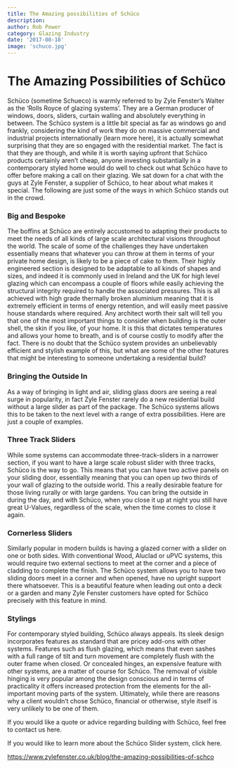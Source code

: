 ```yaml
---
title: The Amazing possibilities of Schüco
description: 
author: Rob Power
category: Glazing Industry
date: '2017-08-18'
image: 'schuco.jpg'
---
```


# The Amazing Possibilities of Schüco
Schüco (sometime Schueco) is warmly referred to by Zyle Fenster’s Walter as the ‘Rolls Royce of glazing systems’. They are a German producer of windows, doors, sliders, curtain walling and absolutely everything in between. The Schüco system is a little bit special as far as windows go and frankly, considering the kind of work they do on massive commercial and industrial projects internationally (learn more here), it is actually somewhat surprising that they are so engaged with the residential market. The fact is that they are though, and while it is worth saying upfront that Schüco products certainly aren’t cheap, anyone investing substantially in a contemporary styled home would do well to check out what Schüco have to offer before making a call on their glazing. We sat down for a chat with the guys at Zyle Fenster, a supplier of Schüco, to hear about what makes it special. The following are just some of the ways in which Schüco stands out in the crowd.
### Big and Bespoke
The boffins at Schüco are entirely accustomed to adapting their products to meet the needs of all kinds of large scale architectural visions throughout the world. The scale of some of the challenges they have undertaken essentially means that whatever you can throw at them in terms of your private home design, is likely to be a piece of cake to them. Their highly engineered section is designed to be adaptable to all kinds of shapes and sizes, and indeed it is commonly used in Ireland and the UK for high level glazing which can encompass a couple of floors while easily achieving the structural integrity required to handle the associated pressures. This is all achieved with high grade thermally broken aluminium meaning that it is extremely efficient in terms of energy retention, and will easily meet passive house standards where required. Any architect worth their salt will tell you that one of the most important things to consider when building is the outer shell, the skin if you like, of your home. It is this that dictates temperatures and allows your home to breath, and is of course costly to modify after the fact. There is no doubt that the Schüco system provides an unbelievably efficient and stylish example of this, but what are some of the other features that might be interesting to someone undertaking a residential build?
### Bringing the Outside In
As a way of bringing in light and air, sliding glass doors are seeing a real surge in popularity, in fact Zyle Fenster rarely do a new residential build without a large slider as part of the package. The Schüco systems allows this to be taken to the next level with a range of extra possibilities. Here are just a couple of examples.
### Three Track Sliders
While some systems can accommodate three-track-sliders in a narrower section, if you want to have a large scale robust slider with three tracks, Schüco is the way to go. This means that you can have two active panels on your sliding door, essentially meaning that you can open up two thirds of your wall of glazing to the outside world. This a really desirable feature for those living rurally or with large gardens. You can bring the outside in during the day, and with Schüco, when you close it up at night you still have great U-Values, regardless of the scale, when the time comes to close it again.
### Cornerless Sliders
Similarly popular in modern builds is having a glazed corner with a slider on one or both sides. With conventional Wood, Aluclad or uPVC systems, this would require two external sections to meet at the corner and a piece of cladding to complete the finish. The Schüco system allows you to have two sliding doors meet in a corner and when opened, have no upright support there whatsoever. This is a beautiful feature when leading out onto a deck or a garden and many Zyle Fenster customers have opted for Schüco precisely with this feature in mind.
### Stylings
For contemporary styled building, Schüco always appeals. Its sleek design incorporates features as standard that are pricey add-ons with other systems. Features such as flush glazing, which means that even sashes with a full range of tilt and turn movement are completely flush with the outer frame when closed. Or concealed hinges, an expensive feature with other systems, are a matter of course for Schüco. The removal of visible hinging is very popular among the design conscious and in terms of practicality it offers increased protection from the elements for the all-important moving parts of the system. Ultimately, while there are reasons why a client wouldn’t chose Schüco, financial or otherwise, style itself is very unlikely to be one of them.

If you would like a quote or advice regarding building with Schüco, feel free to contact us here.

If you would like to learn more about the Schüco Slider system, click here.

https://www.zylefenster.co.uk/blog/the-amazing-possibilities-of-schco
